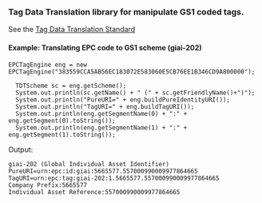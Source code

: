 ### Tag Data Translation library for manipulate GS1 coded tags.
See the <a href="https://www.gs1.org/standards/epc-rfid/tag-data-translation" target="_blank">Tag Data Translation Standard</a>

#### Example: Translating EPC code to GS1 scheme (giai-202)
````
EPCTagEngine eng = new EPCTagEngine("383559CCA5AB56EC183072E583060E5CB76EE1B346CD9A800000");
  
  TDTScheme sc = eng.getScheme();
  System.out.println(sc.getName() + " (" + sc.getFriendlyName()+")");
  System.out.println("PureURI=" + eng.buildPureIdentityURI());
  System.out.println("TagURI=" + eng.buildTagURI());
  System.out.println(eng.getSegmentName(0) + ":" + eng.getSegment(0).toString());
  System.out.println(eng.getSegmentName(1) + ":" + eng.getSegment(1).toString());
````
 
 Output:
 ````
 giai-202 (Global Individual Asset Identifier)
 PureURI=urn:epc:id:giai:5665577.557000990009977864665
 TagURI=urn:epc:tag:giai-202:1.5665577.557000990009977864665
 Company Prefix:5665577
 Individual Asset Reference:557000990009977864665
 ````